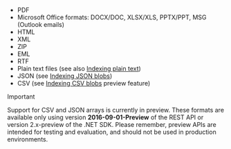 * PDF
* Microsoft Office formats: DOCX/DOC, XLSX/XLS, PPTX/PPT, MSG (Outlook emails)  
* HTML
* XML
* ZIP
* EML
* RTF
* Plain text files (see also [Indexing plain text](../articles/search/search-howto-indexing-azure-blob-storage.md#IndexingPlainText))
* JSON (see [Indexing JSON blobs](../articles/search/search-howto-index-json-blobs.md))
* CSV (see [Indexing CSV blobs](../articles/search/search-howto-index-csv-blobs.md) preview feature)

> [!IMPORTANT]
> Support for CSV and JSON arrays is currently in preview. These formats are available only using version **2016-09-01-Preview** of the REST API or version 2.x-preview of the .NET SDK. Please remember, preview APIs are intended for testing and evaluation, and should not be used in production environments.
>